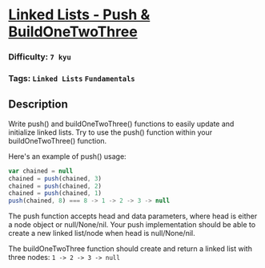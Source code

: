 # [Linked Lists - Push & BuildOneTwoThree](https://www.codewars.com/kata/55be95786abade3c71000079)

### Difficulty: `7 kyu`

### Tags: `Linked Lists` `Fundamentals`

## Description

Write push() and buildOneTwoThree() functions to easily update and initialize linked lists. Try to use the push() function within your buildOneTwoThree() function.

Here's an example of push() usage:

```js
var chained = null
chained = push(chained, 3)
chained = push(chained, 2)
chained = push(chained, 1)
push(chained, 8) === 8 -> 1 -> 2 -> 3 -> null
```

The push function accepts head and data parameters, where head is either a node object or null/None/nil. Your push implementation should be able to create a new linked list/node when head is null/None/nil.

The buildOneTwoThree function should create and return a linked list with three nodes: `1 -> 2 -> 3 -> null`